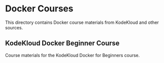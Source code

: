 # Docker Courses

This directory contains Docker course materials from KodeKloud and other sources.

## KodeKloud Docker Beginner Course

Course materials for the KodeKloud Docker for Beginners course.